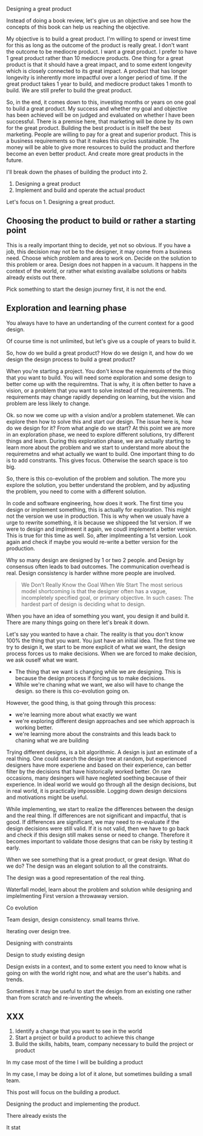 
Designing a great product

Instead of doing a book review, let's give us an objective and see how the concepts of this book can help us reaching the objective.

My objective is to build a great product. I'm willing to spend or invest time for this as long as the outcome of the product is really great. I don't want the outcome to be mediocre product. I want a great product. I prefer to have 1 great product rather than 10 mediocre products. 
One thing for a great product is that it should have a great impact, and to some extent longevity which is closely connected to its great impact. A product that has longer longevity is inherently more impactful over a longer period of time.
If the great product takes 1 year to build, and mediocre product takes 1 month to build. We are still prefer to build the great product.

So, in the end, it comes down to this, investing months or years on one goal to build a great product. My success and whether my goal and objective has been achieved will be on judged and evaluated on whether I have been successful.
There is a premise here, that marketing will be done by its own for the great product. Building the best product is in itself the best marketing.
People are willing to pay for a great and superior product. This is a business requirements so that it makes this cycles sustainable. The money will be able to give more resources to build the product and therfore become an even better product. And create more great products in the future.

I'll break down the phases of building the product into 2.
1. Designing a great product
2. Implement and build and operate the actual product

Let's focus on 1. Designing a great product. 


## Choosing the product to build or rather a starting point

This is a really important thing to decide, yet not so obvious.
If you have a job, this decision may not be to the designer, it may come from a business need.
Choose which problem and area to work on.
Decide on the solution to this problem or area.
Design does not happen in a vacuum. It happens in the context of the world, or rather what existing availalbe solutions or habits already exists out there.

Pick something to start the design journey first, it is not the end.


## Exploration and learning phase

You always have to have an undertanding of the current context for a good design. 




Of course time is not unlimited, but let's give us a couple of years to build it.

So, how do we build a great product? How do we design it, and how do we design the design process to build a great product?

When you're starting a project. You don't know the requiremnts of the thing that you want to build. You will need some exploration and some design to better come up with the requiremtns.
That is why, it is often better to have a vision, or a problem that you want to solve instead of the requirements. The requirements may change rapidly depending on learning, but the vision and problem are less likely to change.

Ok. so now we come up with a vision and/or a problem statemenet. We can explore then how to solve this and start our design.
The issue here is, how do we design for it? From what angle do we start? At this point we are more in an exploration phase, we need to explore different solutions, try different things and learn.
During this exploration phase, we are actually starting to learn more about the problem and we start to understand more about the requiremetns and what actually we want to build.
One important thing to do is to add constrants. This gives focus. Otherwise the search space is too big.

So, there is this co-evolution of the problem and solution. The more you explore the solution, you better understand the problem, and by adjusting the problem, you need to come with a different solution.

In code and software engineering, how does it work.
The first time you design or implement something, this is actually for exploration. This might not the version we use in production.
This is why when we usualy have a urge to rewrite something, it is because we shippeed the 1st version. If we were to design and implmeent it again, we coudl implement a better version. This is true for this time as well. So, after implmeenting a 1st version. Look again and check if maybe you would re-write a better version for the production.

Why so many design are designed by 1 or two 2 people. and Design by consensus often leads to bad outcomes.
The communication overhead is real.
Design consistency is harder withne more people are involved.


> We Don’t Really Know the Goal When We Start
The most serious model shortcoming is that the designer often has a vague, incompletely specified goal, or primary objective. In such cases:
The hardest part of design is deciding what to design.

When you have an idea of something you want, you design it and build it.
There are many things going on there let's break it down.

Let's say you wanted to have a chair. The reality is that you don't know 100% the thing that you want. You just have an initial idea.
The first time we try to design it, we start to be more explicit of what we want, the design process forces us to make decisions. When we are forced to make decision, we ask ouself what we want.

* The thing that we want is changing while we are designing. This is because the design process if forcing us to make decisions.
* While we're chaning what we want, we also will have to change the design. so there is this co-evolution going on.

However, the good thing, is that going through this process:
* we're learning more about what exactly we want
* we're exploring different design approaches and see which approach is working better.
* we're learning more about the constraints and this leads back to chaning what we are building

Trying different designs, is a bit algorithmic.
A design is just an estimate of a real thing.
One could search the design tree at random, but experienced designers have more experiene and based on their experience, can better filter by the decisions that have historically worked better.
On rare occasions, many desingers will have negleted soething because of their experience.
In ideal world we would go through all the design decisions, but in real world, it is practically impossible.
Logging down design deicsions and motivations might be useful.

While implementing, we start to realize the differences between the design and the real thing. If differences are not significant and impactful, that is good. If differences are significant, we may need to re-evaluate if the design decisions were still valid. If it is not valid, then we have to go back and check if this design still makes sense or need to change.
Therefore it becomes important to validate those designs that can be risky by testing it early.

When we see something that is a great product, or great design. What do we do?
The design was an elegant solution to all the constraints.

The design was a good representation of the real thing.



Waterfall model, learn about the problem and solution while designing and implelmenting
First version a throwaway version.


Co evolution


Team design, design consistency. small teams thrive.


Iterating over design tree.


Designing with constraints


Design to study existing design


Design exists in a context, and to some extent you need to know what is going on with the world right now, and what are the user's habits. and trends.

Sometimes it may be useful to start the design from an existing one rather than from scratch and re-inventing the wheels.



## XXX

1. Identify a change that you want to see in the world
2. Start a project or build a product to achieve this change
3. Build the skills, habits, team, company necessary to build the project or product

In my case most of the time I will be building a product

In my case, I may be doing a lot of it alone, but sometimes building a small team.

This post will focus on the building a product.

Designing the product and implementing the product.

There already exists the 

It stat













